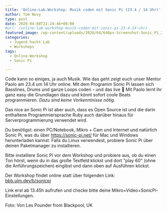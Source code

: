 ```yaml
---
title: 'Online-Lab-Workshop: Musik coden mit Sonic Pi (23.4 / 14 Uhr)'
author: Tom Novy
type: post
date: 2020-04-08T22:24:46+00:00
#url: /online-lab-workshop-musik-coden-mit-sonic-pi-23-4-14-uhr/
featured_image: /wp-content/uploads/2020/04/640px-Screenshot-Sonic_Pi_25106932979.png
categories:
  - Jugend hackt Lab
  - Workshops
tags:
  - Online-Workshop
  - Sonic Pi

---
```

Code kann so einiges, ja auch Musik. Wie das geht zeigt euch unser Mentor Paolo am 23.4 um 14 Uhr online. Mit dem Programm Sonic Pi lassen sich Basslines, Drums und ganze Loops coden - und das live 🙂 Mit Paolo lernt ihr ganz easy die Grundlagen dazu und könnt sofort coole Beats programmieren. _Dazu sind keine Vorkenntnisse nötig_.

Das nice an Sonic Pi ist aber auch, dass es Open Source ist und die darin enthaltene Programmiersprache Ruby auch darüber hinaus für Serverprogrammierung verwendet wird.

Du benötigst: einen PC/Notebook, Mikro + Cam und Internet und natürlich Sonic Pi, was du über <https://sonic-pi.net/> für Mac und Windows herunterladen kannst. Falls du Linux verwendest, probiere Sonic Pi über deinen Paketmanager zu installieren.

Bitte installiere Sonic Pi vor dem Workshop und probiere aus, ob du einen Ton hörst, wenn du in das große Textfeld klickst und dort "play 60" (ohne die Anführungszeichen) eingibst und dann oben auf Ausführen klickst.

Der Workshop findet online statt über folgenden Link: [bbb.ulm.dev/b/sonicpi][1]

Link erst ab 13.45h aufrufen und checke bitte deine Mikro+Video+SonicPi-Einstellungen.

Foto: Von Les Pounder from Blackpool, UK

 [1]: http://bbb.ulm.dev/b/sonicpi
